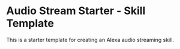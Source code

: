 # Audio Stream Starter - Skill Template

This is a starter template for creating an Alexa audio streaming skill.
